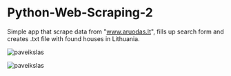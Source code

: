 # Python-Web-Scraping-2

Simple app that scrape data from "www.aruodas.lt", fills up search form and creates .txt file with found houses in Lithuania.

![paveikslas](https://user-images.githubusercontent.com/51360361/229803269-ff518f2c-b8f6-471d-8075-f6ad5cfa81d1.png)

![paveikslas](https://user-images.githubusercontent.com/51360361/229802621-e2aa7ef4-4125-4a38-b0a6-ecf001e80758.png)

